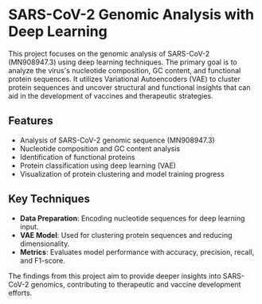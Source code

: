 # SARS-CoV-2 Genomic Analysis with Deep Learning

This project focuses on the genomic analysis of SARS-CoV-2 (MN908947.3) using deep learning techniques. The primary goal is to analyze the virus's nucleotide composition, GC content, and functional protein sequences. It utilizes Variational Autoencoders (VAE) to cluster protein sequences and uncover structural and functional insights that can aid in the development of vaccines and therapeutic strategies.

## Features

- Analysis of SARS-CoV-2 genomic sequence (MN908947.3)
- Nucleotide composition and GC content analysis
- Identification of functional proteins
- Protein classification using deep learning (VAE)
- Visualization of protein clustering and model training progress

## Key Techniques

- **Data Preparation**: Encoding nucleotide sequences for deep learning input.
- **VAE Model**: Used for clustering protein sequences and reducing dimensionality.
- **Metrics**: Evaluates model performance with accuracy, precision, recall, and F1-score.

The findings from this project aim to provide deeper insights into SARS-CoV-2 genomics, contributing to therapeutic and vaccine development efforts.
